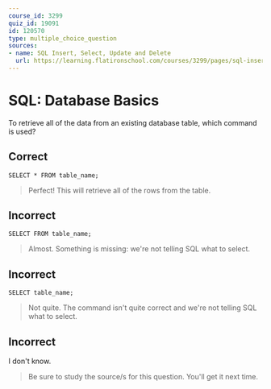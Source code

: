 ```yaml
---
course_id: 3299
quiz_id: 19091
id: 120570
type: multiple_choice_question
sources:
- name: SQL Insert, Select, Update and Delete
  url: https://learning.flatironschool.com/courses/3299/pages/sql-insert-select-update-and-delete?module_item_id=143866
---
```


# SQL: Database Basics

To retrieve all of the data from an existing database table, which command is used?

## Correct

```
SELECT * FROM table_name;
```

> Perfect! This will retrieve all of the rows from the table.

## Incorrect

```
SELECT FROM table_name;
```

> Almost. Something is missing: we're not telling SQL what to select.

## Incorrect

```
SELECT table_name;
```

> Not quite. The command isn't quite correct and we're not telling SQL what to
> select.

## Incorrect

I don't know.

> Be sure to study the source/s for this question. You'll get it next time.
